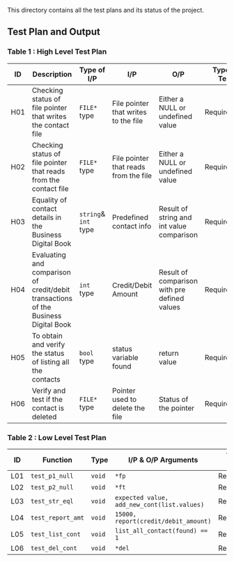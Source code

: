 This directory contains all the test plans and its status of the project.



## Test Plan and Output

### Table 1 : High Level Test Plan


|ID|Description|Type of I/P | I/P | O/P | Type of Test |
|--|--|--|--|--|--|
| H01  |  Checking status of file pointer that writes the contact file  |`FILE*` type | File pointer that writes to the file | Either a NULL or undefined value | Requirement|
| H02  |   Checking status of file pointer that reads from the contact file  |`FILE*` type | File pointer that reads from the file | Either a NULL or undefined value | Requirement|
| H03  |  Equality of contact details in the Business Digital Book  |`string`& `int` type | Predefined contact info | Result of string and int value comparison | Requirement|
| H04  |  Evaluating and comparison of credit/debit transactions of the Business Digital Book  |`int` type | Credit/Debit Amount | Result of comparison with pre defined values| Requirement|
| H05  |  To obtain and verify the status of listing all the contacts  |`bool` type | status variable found | return value | Requirement|
| H06  |  Verify and test if the contact is deleted  |`FILE*` type | Pointer used to delete the file | Status of the pointer| Requirement|


### Table 2 : Low Level Test Plan

|ID|Function|Type|I/P & O/P Arguments |  Type of Test |
|--|--|--|--|--|
| L01  |   `test_p1_null`|`void` |`*fp` |  Requirement|
| L02  |   `test_p2_null`|`void` |`*ft` |  Requirement|
| L03  |   `test_str_eql`|`void` |`expected value, add_new_cont(list.values)` |  Requirement|
| L04  |   `test_report_amt`|`void` |`15000, report(credit/debit_amount)` |  Requirement|
| L05  |   `test_list_cont`|`void` |`list_all_contact(found) == 1` |  Requirement
| L06  |   `test_del_cont`|`void` |`*del` |  Requirement|
